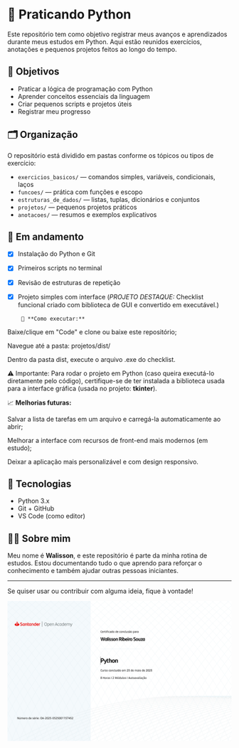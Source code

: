 # 🐍 Praticando Python

Este repositório tem como objetivo registrar meus avanços e aprendizados durante meus estudos em Python. Aqui estão reunidos exercícios, anotações e pequenos projetos feitos ao longo do tempo.

## 🧠 Objetivos

- Praticar a lógica de programação com Python
- Aprender conceitos essenciais da linguagem
- Criar pequenos scripts e projetos úteis
- Registrar meu progresso

## 🗂️ Organização

O repositório está dividido em pastas conforme os tópicos ou tipos de exercício:

- `exercicios_basicos/` — comandos simples, variáveis, condicionais, laços
- `funcoes/` — prática com funções e escopo
- `estruturas_de_dados/` — listas, tuplas, dicionários e conjuntos
- `projetos/` — pequenos projetos práticos
- `anotacoes/` — resumos e exemplos explicativos

## 🚀 Em andamento

- [x] Instalação do Python e Git
- [x] Primeiros scripts no terminal
- [x] Revisão de estruturas de repetição
- [x] Projeto simples com interface (*PROJETO DESTAQUE:* Checklist funcional criado com biblioteca de GUI e convertido em executável.)
      
       📌 **Como executar:**

Baixe/clique em "Code" e clone ou baixe este repositório;

Navegue até a pasta:
projetos/dist/

Dentro da pasta dist, execute o arquivo .exe do checklist.

⚠️ Importante: Para rodar o projeto em Python (caso queira executá-lo diretamente pelo código), certifique-se de ter instalada a biblioteca usada para a interface gráfica (usada no projeto: **tkinter**).

📈 **Melhorias futuras:**

Salvar a lista de tarefas em um arquivo e carregá-la automaticamente ao abrir;

Melhorar a interface com recursos de front-end mais modernos (em estudo);

Deixar a aplicação mais personalizável e com design responsivo.



## 📌 Tecnologias

- Python 3.x
- Git + GitHub
- VS Code (como editor)

## 🙋‍♂️ Sobre mim

Meu nome é **Walisson**, e este repositório é parte da minha rotina de estudos. Estou documentando tudo o que aprendo para reforçar o conhecimento e também ajudar outras pessoas iniciantes.

---

Se quiser usar ou contribuir com alguma ideia, fique à vontade!


![Certificado do Curso](./imagens/certificado.png)

